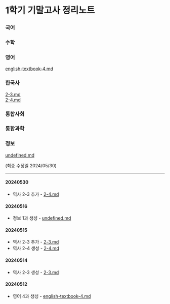 # 1학기 기말고사 정리노트

### 국어



### 수학



### 영어

[english-textbook-4.md](english/english-textbook-4.md "mention")

### 한국사

[2-3.md](history/2-3.md "mention")\
[2-4.md](history/2-4.md "mention")

### 통합사회



### 통합과학



### 정보

[undefined.md](info/undefined.md "mention")

(최종 수정일 2024/05/30)

***

#### 20240530

* 역사 2-3 추가 - [2-4.md](history/2-4.md "mention")

#### 20240516

* 정보 1과 생성 - [undefined.md](info/undefined.md "mention")

#### 20240515

* 역사 2-3 추가 - [2-3.md](history/2-3.md "mention")
* 역사 2-4 생성 - [2-4.md](history/2-4.md "mention")

#### 20240514

* 역사 2-3 생성 - [2-3.md](history/2-3.md "mention")

#### 20240512

* 영어 4과 생성 - [english-textbook-4.md](english/english-textbook-4.md "mention")
